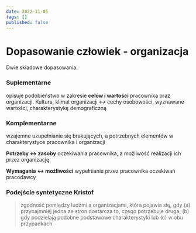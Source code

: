 ```yaml
---
date: 2022-11-05
tags: []
published: false
---
```

# Dopasowanie człowiek - organizacja

Dwie składowe dopasowania: 

### Suplementarne
opisuje podobieństwo w zakresie **celów i wartości** pracownika oraz organizacji.
Kultura, klimat organizacji <-> cechy osobowości, wyznawane wartości, charakterystykę demograficzną

### Komplementarne
wzajemne uzupełnianie się brakujących, a potrzebnych elementów w charakterystyce pracownika i organizacji

**Potrzeby <-> zasoby** 
oczekiwania pracownika, a możliwość realizacji ich przez organizację

**Wymagania <-> możliwości**
wypełnianie przez pracownika oczekiwań pracodawcy

### Podejście syntetyczne Kristof
> zgodność pomiędzy ludźmi a organizacjami, która pojawia się, gdy (a) przynajmniej jedna ze stron dostarcza to, czego potrzebuje druga, (b) gdy podzielają podobne podstawowe charakterystyki lub (c) w obu przypadkach